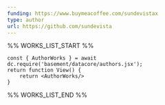 ```yaml
---
funding: https://www.buymeacoffee.com/sundevistax
type: author
url: https://github.com/sundevista
---
```



%% WORKS_LIST_START %%

```datacorejsx
const { AuthorWorks } = await dc.require('basement/datacore/authors.jsx');
return function View() {
    return <AuthorWorks/>
}
```
%% WORKS_LIST_END %%